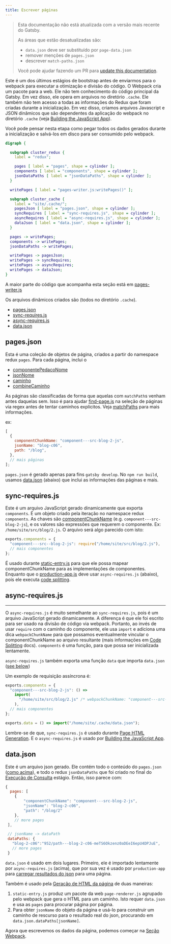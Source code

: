 ```yaml
---
title: Escrever páginas
---
```


> Esta documentação não está atualizada com a versão mais recente do Gatsby.
>
> As áreas que estão desatualizadas são:
>
> - `data.json` deve ser substituído por `page-data.json`
> - remover menções de `pages.json`
> - descrever `match-paths.json`
>
> Você pode ajudar fazendo um PR para [update this documentation](https://github.com/gatsbyjs/gatsby/issues/14228).

Este é um dos últimos estágios de bootstrap antes de enviarmos para o webpack para executar a otimização e divisão do código. O Webpack cria um pacote para a web. Ele não tem conhecimento do código principal da Gatsby. Em vez disso, ele opera em arquivos no diretório `.cache`. Ele também não tem acesso a todas as informações do Redux que foram criadas durante a inicialização. Em vez disso, criamos arquivos Javascript e JSON dinâmicos que são dependentes da aplicação do webpack no diretório `.cache` (veja [Building the JavaScript App](/docs/production-app/)).

Você pode pensar nesta etapa como pegar todos os dados gerados durante a inicialização e salvá-los em disco para ser consumido pelo webpack.

```dot
digraph {

  subgraph cluster_redux {
    label = "redux";

    pages [ label = "pages", shape = cylinder ];
    components [ label = "components", shape = cylinder ];
    jsonDataPaths [ label = "jsonDataPaths", shape = cylinder ];
  }

  writePages [ label = "pages-writer.js:writePages()" ];

  subgraph cluster_cache {
    label = "site/.cache/";
    pagesJson [ label = "pages.json", shape = cylinder ];
    syncRequires [ label = "sync-requires.js", shape = cylinder ];
    asyncRequires [ label = "async-requires.js", shape = cylinder ];
    dataJson [ label = "data.json", shape = cylinder ];
  }

  pages -> writePages;
  components -> writePages;
  jsonDataPaths -> writePages;

  writePages -> pagesJson;
  writePages -> syncRequires;
  writePages -> asyncRequires;
  writePages -> dataJson;
}
```

A maior parte do código que acompanha esta seção está em [pages-writer.js](https://github.com/gatsbyjs/gatsby/blob/master/packages/gatsby/src/internal-plugins/query-runner/pages-writer.js)

Os arquivos dinâmicos criados são (todos no diretório `.cache`).

- [pages.json](#pagesjson)
- [sync-requires.js](#sync-requiresjs)
- [async-requires.js](#async-requiresjs)
- [data.json](#datajson)

## pages.json

Esta é uma coleção de objetos de página, criados a partir do namespace redux `pages`. Para cada página, inclui o

- [componentePedacoNome](/docs/behind-the-scenes-terminology/#componentchunkname)
- [jsonNome](/docs/behind-the-scenes-terminology/#jsonname)
- [caminho](/docs/behind-the-scenes-terminology/#path)
- [combineCaminho](/docs/behind-the-scenes-terminology/#matchpath)

As páginas são classificadas de forma que aquelas com `matchPath`s venham antes daquelas sem.
Isso é para ajudar [find-page.js](https://github.com/gatsbyjs/gatsby/blob/master/packages/gatsby/cache-dir/find-page.js) na seleção de páginas via regex antes de tentar caminhos explícitos. Veja [matchPaths](/docs/behind-the-scenes-terminology/#matchpath) para mais informações.

ex:

```javascript
[
  {
    componentChunkName: "component---src-blog-2-js",
    jsonName: "blog-c06",
    path: "/blog",
  },
  // mais páginas
];
```

`pages.json` é gerado apenas para fins `gatsby develop`. No `npm run build`, usamos [data.json](/docs/write-pages/#datajson) (abaixo) que inclui as informações das páginas e mais.

## sync-requires.js

Este é um arquivo JavaScript gerado dinamicamente que exporta `components`. É um objeto criado pela iteração no namespace redux `components`. As chaves são [componentChunkName](/docs/behind-the-scenes-terminology/#componentchunkname) (e.g. `component---src-blog-2-js`), e os valores são expressões que requerem o componente. Ex: `/home/site/src/blog/2.js`. O arquivo será algo parecido com isto:

```javascript
exports.components = {
  "component---src--blog-2-js": require("/home/site/src/blog/2.js"),
  // mais componentes
};
```

É usado durante [static-entry.js](https://github.com/gatsbyjs/gatsby/blob/master/packages/gatsby/cache-dir/static-entry.js) para que ele possa mapear componentChunkName para as implementações de componentes. Enquanto que o [production-app.js](https://github.com/gatsbyjs/gatsby/blob/master/packages/gatsby/cache-dir/production-app.js) deve usar `async-requires.js` (abaixo), pois ele executa [code splitting](/docs/how-code-splitting-works/).

## async-requires.js

---

O `async-requires.js` é muito semelhante ao `sync-requires.js`, pois é um arquivo JavaScript gerado dinamicamente. A diferença é que ele foi escrito para ser usado na divisão de código via webpack. Portanto, ao invés de usar `require` com o caminho do componente, ele usa `import` e adiciona uma dica `webpackChunkName` para que possamos eventualmente vincular o componentChunkName ao arquivo resultante (mais informações em [Code Splitting](/docs/how-code-splitting-works/) docs). `components` é uma função, para que possa ser inicializada lentamente.

`async-requires.js` também exporta uma função `data` que importa `data.json` ([see below](/docs/write-pages/#datajson))

Um exemplo de requisição assíncrona é:

```javascript
exports.components = {
  "component---src-blog-2-js": () =>
    import(
      "/home/site/src/blog/2.js" /* webpackChunkName: "component---src-blog-2-js" */
    ),
  // mais componentes
};

exports.data = () => import("/home/site/.cache/data.json");
```

Lembre-se de que, `sync-requires.js` é usado durante [Page HTML Generation](/docs/html-generation/). E o `async-requires.js` é usado por [Building the JavaScript App](/docs/production-app/).

## data.json

Este é um arquivo json gerado. Ele contém todo o conteúdo do `pages.json` ([como acima](/docs/write-pages/#pagesjson)), e todo o redux `jsonDataPaths` que foi criado no final do [Execução de Consulta](/docs/query-execution/#save-query-results-to-redux-and-disk) estágio. Então, isso parece com:

```javascript
{
  pages: [
    {
        "componentChunkName": "component---src-blog-2-js",
        "jsonName": "blog-2-c06",
        "path": "/blog/2"
    },
    // more pages
 ],

 // jsonName -> dataPath
 dataPaths: {
   "blog-2-c06":"952/path---blog-2-c06-meTS6Okzenz0aDEeI6epU4DPJuE",
   // more pages
 }
```

`data.json` é usado em dois lugares. Primeiro, ele é importado lentamente por `async-requires.js` (acima), que por sua vez é usado por `production-app` para [carregar resultados do json](/docs/production-app/#load-page-resources) para uma página.

Também é usado pela [Geração de HTML da página](/docs/html-generation/) de duas maneiras:

1. `static-entry.js` produz um pacote da web `page-renderer.js` agrupado pelo webpack que gera o HTML para um caminho. Isto requer `data.json` e usa as `pages` para procurar página por página.
2. Para obter `jsonName` do objeto da página e usá-lo para construir um caminho de rescurso para o resultado real do json, procurando em `data.json.dataPaths[jsonName]`.

Agora que escrevemos os dados da página, podemos começar na [Seção Webpack](/docs/webpack-and-ssr/).
